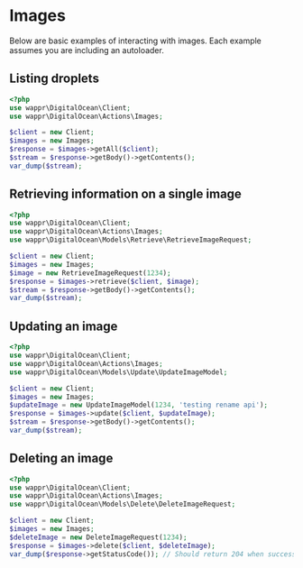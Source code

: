 # Images

Below are basic examples of interacting with images. Each example assumes you are including an autoloader.

## Listing droplets

```php
<?php
use wappr\DigitalOcean\Client;
use wappr\DigitalOcean\Actions\Images;

$client = new Client;
$images = new Images;
$response = $images->getAll($client);
$stream = $response->getBody()->getContents();
var_dump($stream);
```

## Retrieving information on a single image

```php
<?php
use wappr\DigitalOcean\Client;
use wappr\DigitalOcean\Actions\Images;
use wappr\DigitalOcean\Models\Retrieve\RetrieveImageRequest;

$client = new Client;
$images = new Images;
$image = new RetrieveImageRequest(1234);
$response = $images->retrieve($client, $image);
$stream = $response->getBody()->getContents();
var_dump($stream);
```

## Updating an image

```php
<?php
use wappr\DigitalOcean\Client;
use wappr\DigitalOcean\Actions\Images;
use wappr\DigitalOcean\Models\Update\UpdateImageModel;

$client = new Client;
$images = new Images;
$updateImage = new UpdateImageModel(1234, 'testing rename api');
$response = $images->update($client, $updateImage);
$stream = $response->getBody()->getContents();
var_dump($stream);
```

## Deleting an image

```php
<?php
use wappr\DigitalOcean\Client;
use wappr\DigitalOcean\Actions\Images;
use wappr\DigitalOcean\Models\Delete\DeleteImageRequest;

$client = new Client;
$images = new Images;
$deleteImage = new DeleteImageRequest(1234);
$response = $images->delete($client, $deleteImage);
var_dump($response->getStatusCode()); // Should return 204 when successful
```
